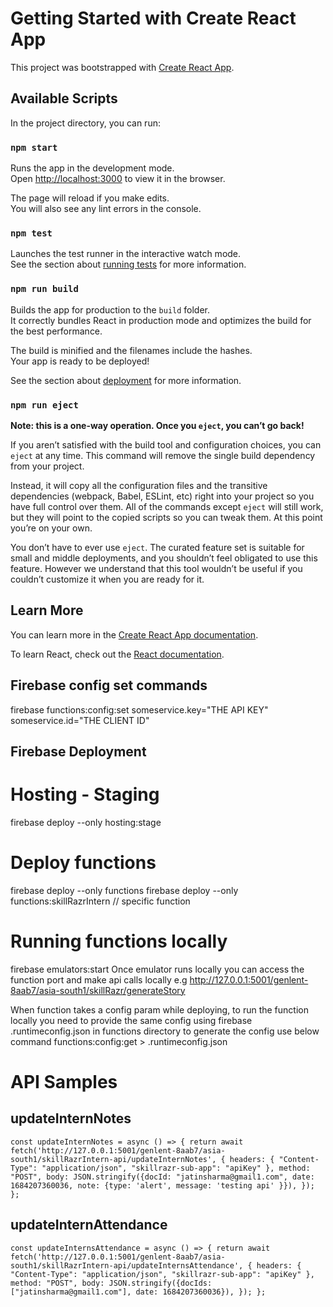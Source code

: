 # Getting Started with Create React App

This project was bootstrapped with [Create React App](https://github.com/facebook/create-react-app).

## Available Scripts

In the project directory, you can run:

### `npm start`

Runs the app in the development mode.\
Open [http://localhost:3000](http://localhost:3000) to view it in the browser.

The page will reload if you make edits.\
You will also see any lint errors in the console.

### `npm test`

Launches the test runner in the interactive watch mode.\
See the section about [running tests](https://facebook.github.io/create-react-app/docs/running-tests) for more information.

### `npm run build`

Builds the app for production to the `build` folder.\
It correctly bundles React in production mode and optimizes the build for the best performance.

The build is minified and the filenames include the hashes.\
Your app is ready to be deployed!

See the section about [deployment](https://facebook.github.io/create-react-app/docs/deployment) for more information.

### `npm run eject`

**Note: this is a one-way operation. Once you `eject`, you can’t go back!**

If you aren’t satisfied with the build tool and configuration choices, you can `eject` at any time. This command will remove the single build dependency from your project.

Instead, it will copy all the configuration files and the transitive dependencies (webpack, Babel, ESLint, etc) right into your project so you have full control over them. All of the commands except `eject` will still work, but they will point to the copied scripts so you can tweak them. At this point you’re on your own.

You don’t have to ever use `eject`. The curated feature set is suitable for small and middle deployments, and you shouldn’t feel obligated to use this feature. However we understand that this tool wouldn’t be useful if you couldn’t customize it when you are ready for it.

## Learn More

You can learn more in the [Create React App documentation](https://facebook.github.io/create-react-app/docs/getting-started).

To learn React, check out the [React documentation](https://reactjs.org/).

## Firebase config set commands

firebase functions:config:set someservice.key="THE API KEY" someservice.id="THE CLIENT ID"

## Firebase Deployment

# Hosting - Staging

firebase deploy --only hosting:stage

# Deploy functions

firebase deploy --only functions
firebase deploy --only functions:skillRazrIntern // specific function

# Running functions locally

firebase emulators:start
Once emulator runs locally you can access the function port and make api calls locally e.g http://127.0.0.1:5001/genlent-8aab7/asia-south1/skillRazr/generateStory

When function takes a config param while deploying, to run the function locally you need to provide the same config using firebase .runtimeconfig.json in functions directory to generate the config use below command
functions:config:get > .runtimeconfig.json

# API Samples

## updateInternNotes

`const updateInternNotes = async () => {
  return await fetch('http://127.0.0.1:5001/genlent-8aab7/asia-south1/skillRazrIntern-api/updateInternNotes', {
    headers: {
      "Content-Type": "application/json",
      "skillrazr-sub-app": "apiKey"
    },
    method: "POST",
    body: JSON.stringify({docId: "jatinsharma@gmail1.com", date: 1684207360036, note: {type: 'alert', message: 'testing api' }}),
  });
};`

## updateInternAttendance

`const updateInternsAttendance = async () => {
  return await fetch('http://127.0.0.1:5001/genlent-8aab7/asia-south1/skillRazrIntern-api/updateInternsAttendance', {
    headers: {
      "Content-Type": "application/json",
      "skillrazr-sub-app": "apiKey"
    },
    method: "POST",
    body: JSON.stringify({docIds: ["jatinsharma@gmail1.com"], date: 1684207360036}),
  });
};`
